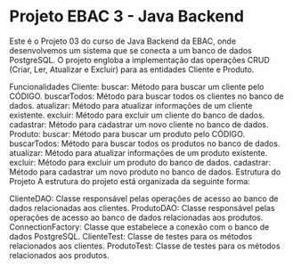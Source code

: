 # Projeto EBAC 3 - Java Backend

Este é o Projeto 03 do curso de Java Backend da EBAC, onde desenvolvemos um sistema que se conecta a um banco de dados PostgreSQL. O projeto engloba a implementação das operações CRUD (Criar, Ler, Atualizar e Excluir) para as entidades Cliente e Produto.

Funcionalidades
Cliente:
buscar: Método para buscar um cliente pelo CÓDIGO.
buscarTodos: Método para buscar todos os clientes no banco de dados.
atualizar: Método para atualizar informações de um cliente existente.
excluir: Método para excluir um cliente do banco de dados.
cadastrar: Método para cadastrar um novo cliente no banco de dados.
Produto:
buscar: Método para buscar um produto pelo CÓDIGO.
buscarTodos: Método para buscar todos os produtos no banco de dados.
atualizar: Método para atualizar informações de um produto existente.
excluir: Método para excluir um produto do banco de dados.
cadastrar: Método para cadastrar um novo produto no banco de dados.
Estrutura do Projeto
A estrutura do projeto está organizada da seguinte forma:

ClienteDAO: Classe responsável pelas operações de acesso ao banco de dados relacionadas aos clientes.
ProdutoDAO: Classe responsável pelas operações de acesso ao banco de dados relacionadas aos produtos.
ConnectionFactory: Classe que estabelece a conexão com o banco de dados PostgreSQL.
ClienteTest: Classe de testes para os métodos relacionados aos clientes.
ProdutoTest: Classe de testes para os métodos relacionados aos produtos.
